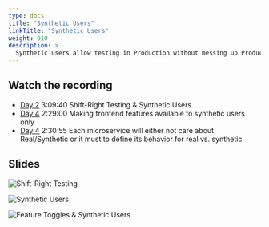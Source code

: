 ```yaml
---
type: docs
title: "Synthetic Users"
linkTitle: "Synthetic Users"
weight: 010
description: >
  Synthetic users allow testing in Production without messing up Production.
---
```


## Watch the recording

 - [Day 2](https://onbeco.sharepoint.com/sites/Technology/Shared%20Documents/General/Architecture/Presentations/Onbe%20Microservices%20Bootcamp/Recorded%20Sessions/Bootcamp%202021-09-16%20Day%202.mp4)
   3:09:40 Shift-Right Testing & Synthetic Users
 - [Day 4](https://onbeco.sharepoint.com/sites/Technology/Shared%20Documents/General/Architecture/Presentations/Onbe%20Microservices%20Bootcamp/Recorded%20Sessions/Bootcamp%202021-09-20%20Day%204.mp4)
  2:29:00 Making frontend features available to synthetic users only
 - [Day 4](https://onbeco.sharepoint.com/sites/Technology/Shared%20Documents/General/Architecture/Presentations/Onbe%20Microservices%20Bootcamp/Recorded%20Sessions/Bootcamp%202021-09-20%20Day%204.mp4)
  2:30:55 Each microservice will either not care about Real/Synthetic or it must to define its behavior for real vs. synthetic

## Slides
![Shift-Right Testing](/images/bootcamp-slides/microservices-bootcamp/Slide178.PNG)

![Synthetic Users](/images/bootcamp-slides/lightning-bootcamp/Slide13.PNG)

![Feature Toggles & Synthetic Users](/images/bootcamp-slides/lightning-bootcamp/Slide14.PNG)
